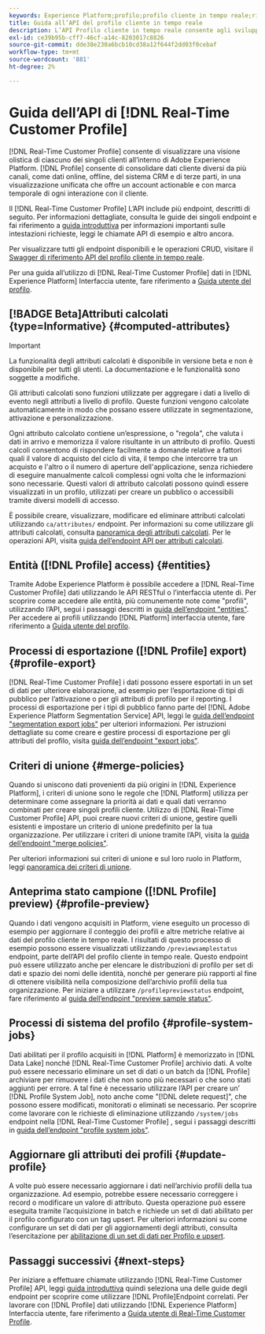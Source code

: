 ```yaml
---
keywords: Experience Platform;profilo;profilo cliente in tempo reale;risoluzione dei problemi;API;profilo unificato;profilo unificato;unificato;profilo;rtcp;abilitare profilo;abilitare profilo;abilitare profilo
title: Guida all’API del profilo cliente in tempo reale
description: L’API Profilo cliente in tempo reale consente agli sviluppatori di esplorare e utilizzare i dati del profilo, tra cui la visualizzazione dei profili, la creazione e l’aggiornamento di criteri di unione, l’esportazione o l’esempio di dati del profilo e l’eliminazione dei dati del profilo che non sono più necessari o che sono stati aggiunti per errore. Segui questa guida per scoprire come eseguire operazioni chiave utilizzando l’API.
exl-id: ce39b95b-cff7-46cf-a14c-8203017c8826
source-git-commit: dde38e230a6bcb10cd38a12f644f2dd03f0cebaf
workflow-type: tm+mt
source-wordcount: '881'
ht-degree: 2%

---
```


# Guida dell’API di [!DNL Real-Time Customer Profile]

[!DNL Real-Time Customer Profile] consente di visualizzare una visione olistica di ciascuno dei singoli clienti all’interno di Adobe Experience Platform. [!DNL Profile] consente di consolidare dati cliente diversi da più canali, come dati online, offline, del sistema CRM e di terze parti, in una visualizzazione unificata che offre un account actionable e con marca temporale di ogni interazione con il cliente.

Il [!DNL Real-Time Customer Profile] L’API include più endpoint, descritti di seguito. Per informazioni dettagliate, consulta le guide dei singoli endpoint e fai riferimento a [guida introduttiva](getting-started.md) per informazioni importanti sulle intestazioni richieste, leggi le chiamate API di esempio e altro ancora.

Per visualizzare tutti gli endpoint disponibili e le operazioni CRUD, visitare il [Swagger di riferimento API del profilo cliente in tempo reale](https://www.adobe.com/go/profile-apis-en).

Per una guida all’utilizzo di [!DNL Real-Time Customer Profile] dati in [!DNL Experience Platform] Interfaccia utente, fare riferimento a [Guida utente del profilo](../ui/user-guide.md).

## [!BADGE Beta]Attributi calcolati {type=Informative} {#computed-attributes}

>[!IMPORTANT]
>
La funzionalità degli attributi calcolati è disponibile in versione beta e non è disponibile per tutti gli utenti. La documentazione e le funzionalità sono soggette a modifiche.

Gli attributi calcolati sono funzioni utilizzate per aggregare i dati a livello di evento negli attributi a livello di profilo. Queste funzioni vengono calcolate automaticamente in modo che possano essere utilizzate in segmentazione, attivazione e personalizzazione.

Ogni attributo calcolato contiene un’espressione, o &quot;regola&quot;, che valuta i dati in arrivo e memorizza il valore risultante in un attributo di profilo. Questi calcoli consentono di rispondere facilmente a domande relative a fattori quali il valore di acquisto del ciclo di vita, il tempo che intercorre tra un acquisto e l&#39;altro o il numero di aperture dell&#39;applicazione, senza richiedere di eseguire manualmente calcoli complessi ogni volta che le informazioni sono necessarie. Questi valori di attributo calcolati possono quindi essere visualizzati in un profilo, utilizzati per creare un pubblico o accessibili tramite diversi modelli di accesso.

È possibile creare, visualizzare, modificare ed eliminare attributi calcolati utilizzando `ca/attributes/` endpoint. Per informazioni su come utilizzare gli attributi calcolati, consulta [panoramica degli attributi calcolati](../computed-attributes/overview.md). Per le operazioni API, visita [guida dell’endpoint API per attributi calcolati](../computed-attributes/api.md).

## Entità ([!DNL Profile] access) {#entities}

Tramite Adobe Experience Platform è possibile accedere a [!DNL Real-Time Customer Profile] dati utilizzando le API RESTful o l’interfaccia utente di. Per scoprire come accedere alle entità, più comunemente note come &quot;profili&quot;, utilizzando l’API, segui i passaggi descritti in [guida dell’endpoint &quot;entities&quot;](entities.md). Per accedere ai profili utilizzando [!DNL Platform] interfaccia utente, fare riferimento a [Guida utente del profilo](../ui/user-guide.md).

## Processi di esportazione ([!DNL Profile] export) {#profile-export}

[!DNL Real-Time Customer Profile] i dati possono essere esportati in un set di dati per ulteriore elaborazione, ad esempio per l’esportazione di tipi di pubblico per l’attivazione o per gli attributi di profilo per il reporting. I processi di esportazione per i tipi di pubblico fanno parte del [!DNL Adobe Experience Platform Segmentation Service] API, leggi le [guida dell’endpoint &quot;segmentation export jobs&quot;](../../profile/api/export-jobs.md) per ulteriori informazioni. Per istruzioni dettagliate su come creare e gestire processi di esportazione per gli attributi del profilo, visita [guida dell’endpoint &quot;export jobs&quot;](export-jobs.md).

## Criteri di unione {#merge-policies}

Quando si uniscono dati provenienti da più origini in [!DNL Experience Platform], i criteri di unione sono le regole che [!DNL Platform] utilizza per determinare come assegnare la priorità ai dati e quali dati verranno combinati per creare singoli profili cliente. Utilizzo di [!DNL Real-Time Customer Profile] API, puoi creare nuovi criteri di unione, gestire quelli esistenti e impostare un criterio di unione predefinito per la tua organizzazione. Per utilizzare i criteri di unione tramite l’API, visita la [guida dell’endpoint &quot;merge policies&quot;](merge-policies.md).

Per ulteriori informazioni sui criteri di unione e sul loro ruolo in Platform, leggi [panoramica dei criteri di unione](../merge-policies/overview.md).

## Anteprima stato campione ([!DNL Profile] preview) {#profile-preview}

Quando i dati vengono acquisiti in Platform, viene eseguito un processo di esempio per aggiornare il conteggio dei profili e altre metriche relative ai dati del profilo cliente in tempo reale. I risultati di questo processo di esempio possono essere visualizzati utilizzando `/previewsamplestatus` endpoint, parte dell’API del profilo cliente in tempo reale. Questo endpoint può essere utilizzato anche per elencare le distribuzioni di profilo per set di dati e spazio dei nomi delle identità, nonché per generare più rapporti al fine di ottenere visibilità nella composizione dell’archivio profili della tua organizzazione.  Per iniziare a utilizzare `/profilepreviewstatus` endpoint, fare riferimento al [guida dell’endpoint &quot;preview sample status&quot;](preview-sample-status.md).

## Processi di sistema del profilo {#profile-system-jobs}

Dati abilitati per il profilo acquisiti in [!DNL Platform] è memorizzato in [!DNL Data Lake] nonché [!DNL Real-Time Customer Profile] archivio dati. A volte può essere necessario eliminare un set di dati o un batch da [!DNL Profile] archiviare per rimuovere i dati che non sono più necessari o che sono stati aggiunti per errore. A tal fine è necessario utilizzare l’API per creare un’ [!DNL Profile System Job], noto anche come &quot;[!DNL delete request]&quot;, che possono essere modificati, monitorati o eliminati se necessario. Per scoprire come lavorare con le richieste di eliminazione utilizzando `/system/jobs` endpoint nella [!DNL Real-Time Customer Profile] , segui i passaggi descritti in [guida dell’endpoint &quot;profile system jobs&quot;](profile-system-jobs.md).

## Aggiornare gli attributi dei profili {#update-profile}

A volte può essere necessario aggiornare i dati nell’archivio profili della tua organizzazione. Ad esempio, potrebbe essere necessario correggere i record o modificare un valore di attributo. Questa operazione può essere eseguita tramite l’acquisizione in batch e richiede un set di dati abilitato per il profilo configurato con un tag upsert. Per ulteriori informazioni su come configurare un set di dati per gli aggiornamenti degli attributi, consulta l’esercitazione per [abilitazione di un set di dati per Profilo e upsert](../../catalog/datasets/enable-upsert.md).

## Passaggi successivi {#next-steps}

Per iniziare a effettuare chiamate utilizzando [!DNL Real-Time Customer Profile] API, leggi [guida introduttiva](getting-started.md) quindi seleziona una delle guide degli endpoint per scoprire come utilizzare [!DNL Profile]Endpoint correlati. Per lavorare con [!DNL Profile] dati utilizzando [!DNL Experience Platform] Interfaccia utente, fare riferimento a [Guida utente di Real-Time Customer Profile](../ui/user-guide.md).
